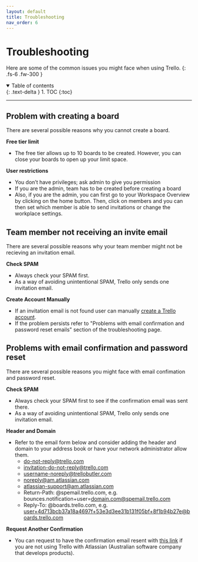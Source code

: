 ```yaml
---
layout: default
title: Troubleshooting
nav_order: 6
---
```


# Troubleshooting
Here are some of the common issues you might face when using Trello.
{: .fs-6 .fw-300 }

<details open markdown="block">
  <summary>
    Table of contents
  </summary>
  {: .text-delta }
1. TOC
{:toc}
</details>


---

## Problem with creating a board
There are several possible reasons why you cannot create a board. 


**Free tier limit**
* The free tier allows up to 10 boards to be created. However, you can close your boards to open up your limit space.

**User restrictions**
* You don’t have privileges; ask admin to give you permission
* If you are the admin, team has to be created before creating a board
* Also, if you are the admin, you can first go to your Workspace Overview by clicking on the home button. Then, click on members and you can then set which member is able to send invitations or change the workplace settings.

## Team member not receiving an invite email
There are several possible reasons why your team member might not be recieving an invitation email.

**Check SPAM**
* Always check your SPAM first. 
* As a way of avoiding unintentional SPAM, Trello only sends one invitation email.

**Create Account Manually**
* If an invitation email is not found user can manually [create a Trello account](https://trello.com/signup).
* If the problem persists refer to "Problems with email confirmation and password reset emails" section of the troubleshooting page.

## Problems with email confirmation and password reset
There are several possible reasons you might face with email confimation and password reset.

**Check SPAM**
* Always check your SPAM first to see if the confirmation email was sent there. 
* As a way of avoiding unintentional SPAM, Trello only sends one invitation email.

**Header and Domain**
* Refer to the email form below and consider adding the header and domain to your address book or have your network administrator allow them.
  * do-not-reply@trello.com
  * invitation-do-not-reply@trello.com
  * username-noreply@trellobutler.com
  * noreply@am.atlassian.com
  * atlassian-support@am.atlassian.com
  * Return-Path: @spemail.trello.com, e.g. bounces.notification+user=domain.com@spemail.trello.com
  * Reply-To: @boards.trello.com, e.g. user+4d713bcb37a18a4697f+53e3d3ee31b131f05bf+8f1b94b27e@boards.trello.com
 
**Request Another Confirmation**
* You can request to have the confirmation email resent with [this link](https://trello.com/resendValidate) if you are not using Trello with Atlassian (Australian software company that develops products).

